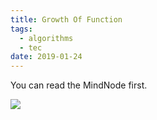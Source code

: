 ```yaml
---
title: Growth Of Function
tags:
  - algorithms
  - tec
date: 2019-01-24
---
```


You can read the MindNode first.

![](https://sherlockblaze.com/resources/img/cs/rules/GrowthOfFunctions.png)